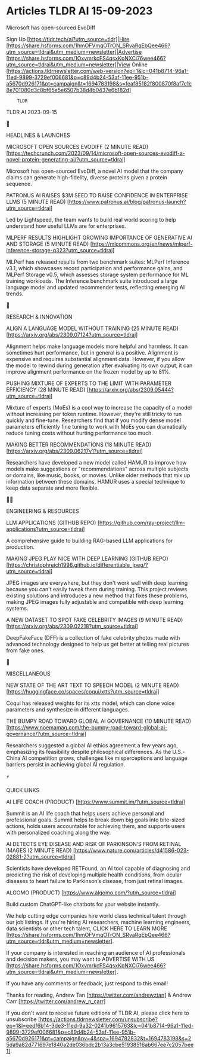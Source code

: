 # Articles TLDR AI 15-09-2023

Microsoft has open-sourced EvoDiff  

Sign Up [https://tldr.tech/ai?utm_source=tldr]|Hire
[https://share.hsforms.com/1hmOFVmqOTrON_SRvaRqEbQee466?utm_source=tldrai&utm_medium=newsletter]|Advertise
[https://share.hsforms.com/1OxvmrkcFS4qsxKpNXCi76wee466?utm_source=tldrai&utm_medium=newsletter]|View
Online
[https://actions.tldrnewsletter.com/web-version?ep=1&lc=041b8714-96a1-11ed-9899-3729ef006681&p=c89d4b24-53af-11ee-951b-a5670d926171&pt=campaign&t=1694783198&s=feaf85182f800870f8af7c1c8e701080d3c8bf65e5e6507b38d4b0437e6b182d]


		TLDR 

TLDR AI 2023-09-15

🚀 

HEADLINES & LAUNCHES

MICROSOFT OPEN SOURCES EVODIFF (2 MINUTE READ)
[https://techcrunch.com/2023/09/14/microsoft-open-sources-evodiff-a-novel-protein-generating-ai/?utm_source=tldrai]

Microsoft has open-sourced EvoDiff, a novel AI model that the company
claims can generate high-fidelity, diverse proteins given a protein
sequence. 

PATRONUS AI RAISES $3M SEED TO RAISE CONFIDENCE IN ENTERPRISE LLMS (5
MINUTE READ)
[https://www.patronus.ai/blog/patronus-launch?utm_source=tldrai]

Led by Lightspeed, the team wants to build real world scoring to help
understand how useful LLMs are for enterprises. 

MLPERF RESULTS HIGHLIGHT GROWING IMPORTANCE OF GENERATIVE AI AND
STORAGE (5 MINUTE READ)
[https://mlcommons.org/en/news/mlperf-inference-storage-q323?utm_source=tldrai]

MLPerf has released results from two benchmark suites: MLPerf
Inference v3.1, which showcases record participation and performance
gains, and MLPerf Storage v0.5, which assesses storage system
performance for ML training workloads. The Inference benchmark suite
introduced a large language model and updated recommender tests,
reflecting emerging AI trends. 

🧠 

RESEARCH & INNOVATION

ALIGN A LANGUAGE MODEL WITHOUT TRAINING (25 MINUTE READ)
[https://arxiv.org/abs/2309.07124?utm_source=tldrai]

Alignment helps make language models more helpful and harmless. It can
sometimes hurt performance, but in general is a positive. Alignment is
expensive and requires substantial alignment data. However, if you
allow the model to rewind during generation after evaluating its own
output, it can improve alignment performance on the frozen model by up
to 81%. 

PUSHING MIXTURE OF EXPERTS TO THE LIMIT WITH PARAMETER EFFICIENCY (28
MINUTE READ) [https://arxiv.org/abs/2309.05444?utm_source=tldrai]

Mixture of experts (MoEs) is a cool way to increase the capacity of a
model without increasing per token runtime. However, they're still
tricky to run quickly and fine-tune. Researchers find that if you
modify dense model parameters efficiently fine tuning to work with
MoEs you can dramatically reduce tuning costs without hurting
performance too much. 

MAKING BETTER RECOMMENDATIONS (18 MINUTE READ)
[https://arxiv.org/abs/2309.06217v1?utm_source=tldrai]

Researchers have developed a new model called HAMUR to improve how
models make suggestions or "recommendations" across multiple subjects
or domains, like music, books, or movies. Unlike older methods that
mix up information between these domains, HAMUR uses a special
technique to keep data separate and more flexible. 

🧑‍💻 

ENGINEERING & RESOURCES

LLM APPLICATIONS (GITHUB REPO)
[https://github.com/ray-project/llm-applications?utm_source=tldrai]

A comprehensive guide to building RAG-based LLM applications for
production. 

MAKING JPEG PLAY NICE WITH DEEP LEARNING (GITHUB REPO)
[https://christophreich1996.github.io/differentiable_jpeg/?utm_source=tldrai]

JPEG images are everywhere, but they don't work well with deep
learning because you can't easily tweak them during training. This
project reviews existing solutions and introduces a new method that
fixes these problems, making JPEG images fully adjustable and
compatible with deep learning systems. 

A NEW DATASET TO SPOT FAKE CELEBRITY IMAGES (9 MINUTE READ)
[https://arxiv.org/abs/2309.02218?utm_source=tldrai]

DeepFakeFace (DFF) is a collection of fake celebrity photos made with
advanced technology designed to help us get better at telling real
pictures from fake ones. 

🎁 

MISCELLANEOUS

NEW STATE OF THE ART TEXT TO SPEECH MODEL (2 MINUTE READ)
[https://huggingface.co/spaces/coqui/xtts?utm_source=tldrai]

Coqui has released weights for its xtts model, which can clone voice
parameters and synthesize in different languages. 

THE BUMPY ROAD TOWARD GLOBAL AI GOVERNANCE (10 MINUTE READ)
[https://www.noemamag.com/the-bumpy-road-toward-global-ai-governance/?utm_source=tldrai]

Researchers suggested a global AI ethics agreement a few years ago,
emphasizing its feasibility despite philosophical differences. As the
U.S.-China AI competition grows, challenges like misperceptions and
language barriers persist in achieving global AI regulation. 

⚡ 

QUICK LINKS

AI LIFE COACH (PRODUCT) [https://www.summit.im/?utm_source=tldrai]

Summit is an AI life coach that helps users achieve personal and
professional goals. Summit helps to break down big goals into
bite-sized actions, holds users accountable for achieving them, and
supports users with personalized coaching along the way. 

AI DETECTS EYE DISEASE AND RISK OF PARKINSON’S FROM RETINAL IMAGES
(2 MINUTE READ)
[https://www.nature.com/articles/d41586-023-02881-2?utm_source=tldrai]

Scientists have developed RETFound, an AI tool capable of diagnosing
and predicting the risk of developing multiple health conditions, from
ocular diseases to heart failure to Parkinson’s disease, from just
retinal images. 

ALGOMO (PRODUCT) [https://www.algomo.com/?utm_source=tldrai]

Build custom ChatGPT-like chatbots for your website instantly. 

 We help cutting edge companies hire world class technical talent
through our job listings. If you're hiring AI researchers, machine
learning engineers, data scientists or other tech talent, CLICK HERE
TO LEARN MORE
[https://share.hsforms.com/1hmOFVmqOTrON_SRvaRqEbQee466?utm_source=tldr&utm_medium=newsletter].


If your company is interested in reaching an audience of AI
professionals and decision makers, you may want to ADVERTISE WITH US
[https://share.hsforms.com/1OxvmrkcFS4qsxKpNXCi76wee466?utm_source=tldrai&utm_medium=newsletter].


If you have any comments or feedback, just respond to this email! 

Thanks for reading, 
Andrew Tan [https://twitter.com/andrewztan] & Andrew Carr
[https://twitter.com/andrew_n_carr] 

If you don't want to receive future editions of TLDR AI, please click
here to unsubscribe
[https://actions.tldrnewsletter.com/unsubscribe?ep=1&l=eedf6b14-3de3-11ed-9a32-0241b9615763&lc=041b8714-96a1-11ed-9899-3729ef006681&p=c89d4b24-53af-11ee-951b-a5670d926171&pt=campaign&pv=4&spa=1694782832&t=1694783198&s=25da9a82d771697e1840a2de036bdc2b13a3cbe51938516ab667ee7c2057bee1].